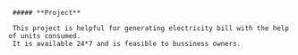      ##### **Project**    
     
     This project is helpful for generating electricity bill with the help of units consumed.
     It is available 24*7 and is feasible to bussiness owners.
